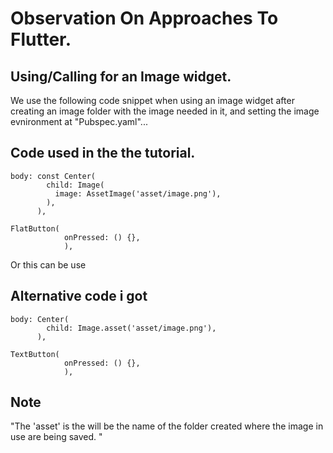 # Observation On Approaches To Flutter.

## Using/Calling for an Image widget.

We use the following code snippet when using an image widget after creating an image folder with the image needed in it, and setting the image evnironment at "Pubspec.yaml"...
## Code used in the the tutorial.
````
body: const Center(
        child: Image(
          image: AssetImage('asset/image.png'),
        ),
      ),

FlatButton(
            onPressed: () {},
            ),
````
Or this can be use
## Alternative code i got
````
body: Center(
        child: Image.asset('asset/image.png'),
      ),

TextButton(
            onPressed: () {},
            ),
````
## Note
"The 'asset' is the will be the name of the folder created where the image in use are being saved. "